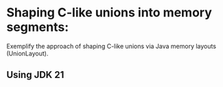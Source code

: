 # Shaping C-like unions into memory segments:

Exemplify the approach of shaping C-like unions via Java memory layouts (UnionLayout).

## Using JDK 21